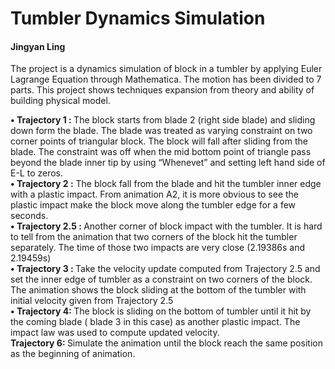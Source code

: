 # Tumbler Dynamics Simulation
#### Jingyan Ling

<p>The project is a dynamics simulation of block in a tumbler by applying Euler Lagrange Equation through Mathematica. The motion has been divided to 7  parts. This project shows techniques expansion from theory and ability of building physical model.   </p>
                  <p> <b>•  Trajectory 1 : </b>The block starts from blade 2 (right side blade) and sliding down form the blade. The blade was treated as varying constraint on two corner points of triangular block. The block will fall after sliding from the blade. 
                    The constraint was off when the mid bottom point of triangle pass beyond the blade inner tip by using “Whenevet” and setting left hand side of E-L to zeros.<br><b>• Trajectory 2 :</b> The block fall from the blade and hit the tumbler inner edge with a plastic impact. From animation A2, it is more obvious to see the plastic impact make the block move along the tumbler edge for a few seconds.<br>
                  <b>• Trajectory 2.5 : </b>Another corner of block impact with the tumbler. It is hard to tell from the animation that two corners of the block hit the tumbler separately. The time of those two impacts are very close (2.19386s and 2.19459s)
                  <br><b>• Trajectory 3 : </b>Take the velocity update computed from Trajectory 2.5 and set the inner edge of tumbler as a constraint on two corners of the block. The animation shows the block sliding at the bottom of the tumbler with initial velocity given from Trajectory 2.5<br>
                  <b>• Trajectory 4: </b>The block is sliding on the bottom of tumbler until it hit by the coming blade ( blade 3 in this case) as another plastic impact. The impact law was used to compute updated velocity.<br>
                  <b>Trajectory 6: </b>Simulate the animation until the block reach the same position as the beginning of animation.</p>